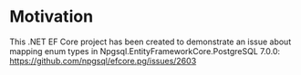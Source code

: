 # Motivation
This .NET EF Core project has been created to demonstrate an issue about mapping 
enum types in Npgsql.EntityFrameworkCore.PostgreSQL 7.0.0:
https://github.com/npgsql/efcore.pg/issues/2603
